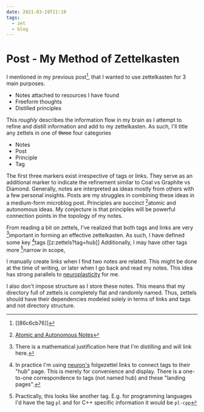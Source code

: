 ```yaml
---
date: 2021-03-19T11:19
tags:
  - zet
  - blog
---
```


# Post - My Method of Zettelkasten

I mentioned in my previous post[^prev], that I wanted to use zettelkasten for 3
main purposes.
* Notes attached to resources I have found
* Freeform thoughts
* Distilled principles

This _roughly_ describes the information flow in my brain as I attempt to refine
and distill information and add to my zettelkasten. As such, I'll title any
zettels in one of ~~three~~ four categories
* Notes
* Post
* Principle
* Tag

The first three markers exist irrespective of tags or links. They serve as an additional
marker to indicate the refinement similar to Coal vs Graphite vs Diamond.
Generally, notes are interpreted as ideas mostly from others with a few personal
insights. Posts are my struggles in combining these ideas in a medium-form
microblog post. Principles are succinct [^atomic]atomic and autonomous ideas.
My conjecture is that principles will be powerful connection points in the
topology of my notes.

From reading a bit on zettels, I've realized that both tags and links are very
[^math]important in forming an effective zettelkasten. As such, I have defined some
key [^tags]tags
[[z:zettels?tag=hub]]
Additionally, I may have other tags more [^narrow]narrow in scope,

I manually create links when I find two notes are related. This might be done
at the time of writing, or later when I go back and read my notes. This idea
has strong parallels to
[neuroplasticity](https://en.wikipedia.org/wiki/Neuroplasticity) for me.

I also don't impose structure as I store these notes. This means that my
directory full of zettels is completely flat and randomly named. Thus, zettels
should have their dependencies modeled solely in terms of links and tags and
not directory structure.

[^prev]: [[86c6cb76]]
[^atomic]: [Atomic and Autonomous Notes](https://neuron.zettel.page/atomic)
[^tags]: In practice I'm using [neuron's](https://github.com/srid/neuron) folgezettel links to connect tags to their "hub" page. This is merely for convenience and display. There is a one-to-one correspondence to tags (not named hub) and these "landing pages".
[^math]: There is a mathematical justification here that I'm distilling and will link here.
[^narrow]: Practically, this looks like another tag. E.g. for programming languages I'd have the tag `pl` and for C++ specific information it would be `pl-cpp`
